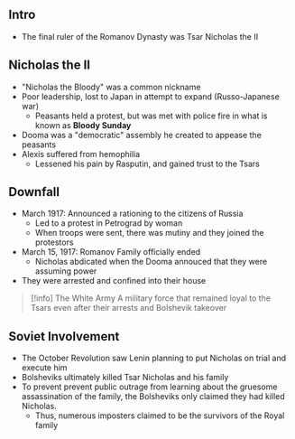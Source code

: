 ## Intro
- The final ruler of the Romanov Dynasty was Tsar Nicholas the II

## Nicholas the II
- "Nicholas the Bloody" was a common nickname
- Poor leadership, lost to Japan in attempt to expand (Russo-Japanese war)
	- Peasants held a protest, but was met with police fire in what is known as **Bloody Sunday**
- Dooma was a "democratic" assembly he created to appease the peasants
- Alexis suffered from hemophilia
	- Lessened his pain by Rasputin, and gained trust to the Tsars

## Downfall
- March 1917: Announced a rationing to the citizens of Russia
	- Led to a protest in Petrograd by woman
	- When troops were sent, there was mutiny and they joined the protestors
- March 15, 1917: Romanov Family officially ended
	- Nicholas abdicated when the Dooma annouced that they were assuming power
- They were arrested and confined into their house

>[!info] The White Army
>A military force that remained loyal to the Tsars even after their arrests and Bolshevik takeover

## Soviet Involvement
- The October Revolution saw Lenin planning to put Nicholas on trial and execute him
- Bolsheviks ultimately killed Tsar Nicholas and his family
- To prevent prevent public outrage from learning about the gruesome assassination of the family, the Bolsheviks only claimed they had killed Nicholas.
	- Thus, numerous imposters claimed to be the survivors of the Royal family